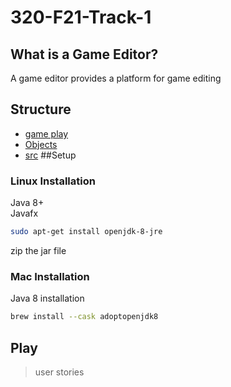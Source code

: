 # 320-F21-Track-1
## What is a Game Editor?
A game editor provides a platform for game editing
## Structure 
* [game play](gamePlay/README.md)
* [Objects](Objects)
* [src](src)
##Setup
### Linux Installation
Java 8+\
Javafx
```bash
sudo apt-get install openjdk-8-jre
```
zip the jar file

### Mac Installation
Java 8 installation
```bash
brew install --cask adoptopenjdk8
```
## Play
>user stories
